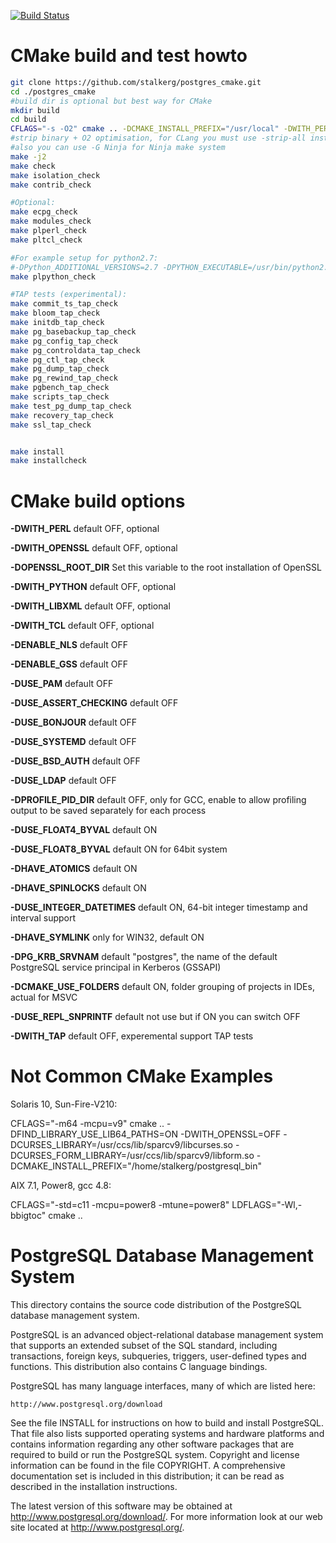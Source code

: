 [![Build Status](https://travis-ci.org/stalkerg/postgres_cmake.svg?branch=cmake)](https://travis-ci.org/stalkerg/postgres_cmake)

CMake build and test howto
==========================
```bash
git clone https://github.com/stalkerg/postgres_cmake.git
cd ./postgres_cmake
#build dir is optional but best way for CMake
mkdir build
cd build
CFLAGS="-s -O2" cmake .. -DCMAKE_INSTALL_PREFIX="/usr/local" -DWITH_PERL=ON -DWITH_LIBXML=ON
#strip binary + O2 optimisation, for CLang you must use -strip-all insted -s
#also you can use -G Ninja for Ninja make system
make -j2
make check
make isolation_check
make contrib_check

#Optional:
make ecpg_check
make modules_check
make plperl_check
make pltcl_check

#For example setup for python2.7:
#-DPython_ADDITIONAL_VERSIONS=2.7 -DPYTHON_EXECUTABLE=/usr/bin/python2.7
make plpython_check

#TAP tests (experimental):
make commit_ts_tap_check
make bloom_tap_check
make initdb_tap_check
make pg_basebackup_tap_check
make pg_config_tap_check
make pg_controldata_tap_check
make pg_ctl_tap_check
make pg_dump_tap_check
make pg_rewind_tap_check
make pgbench_tap_check
make scripts_tap_check
make test_pg_dump_tap_check
make recovery_tap_check
make ssl_tap_check


make install
make installcheck
```

CMake build options
===================
**-DWITH_PERL** default OFF, optional

**-DWITH_OPENSSL** default OFF, optional

**-DOPENSSL_ROOT_DIR** Set this variable to the root installation of OpenSSL

**-DWITH_PYTHON** default OFF, optional

**-DWITH_LIBXML** default OFF, optional

**-DWITH_TCL** default OFF, optional

**-DENABLE_NLS** default OFF

**-DENABLE_GSS** default OFF

**-DUSE_PAM** default OFF

**-DUSE_ASSERT_CHECKING** default OFF

**-DUSE_BONJOUR** default OFF

**-DUSE_SYSTEMD** default OFF

**-DUSE_BSD_AUTH** default OFF

**-DUSE_LDAP** default OFF

**-DPROFILE_PID_DIR** default OFF, only for GCC, enable to allow profiling output to be saved separately for each process

**-DUSE_FLOAT4_BYVAL** default ON

**-DUSE_FLOAT8_BYVAL** default ON for 64bit system

**-DHAVE_ATOMICS** default ON

**-DHAVE_SPINLOCKS** default ON

**-DUSE_INTEGER_DATETIMES** default ON, 64-bit integer timestamp and interval support

**-DHAVE_SYMLINK** only for WIN32, default ON

**-DPG_KRB_SRVNAM** default "postgres", the name of the default PostgreSQL service principal in Kerberos (GSSAPI)

**-DCMAKE_USE_FOLDERS** default ON, folder grouping of projects in IDEs, actual for MSVC

**-DUSE_REPL_SNPRINTF** default not use but if ON you can switch OFF

**-DWITH_TAP** default OFF, experemental support TAP tests

Not Common CMake Examples
==============

Solaris 10, Sun-Fire-V210:

CFLAGS="-m64 -mcpu=v9" cmake .. -DFIND_LIBRARY_USE_LIB64_PATHS=ON  -DWITH_OPENSSL=OFF -DCURSES_LIBRARY=/usr/ccs/lib/sparcv9/libcurses.so -DCURSES_FORM_LIBRARY=/usr/ccs/lib/sparcv9/libform.so -DCMAKE_INSTALL_PREFIX="/home/stalkerg/postgresql_bin"

AIX 7.1, Power8, gcc 4.8:

CFLAGS="-std=c11 -mcpu=power8 -mtune=power8" LDFLAGS="-Wl,-bbigtoc"  cmake ..


PostgreSQL Database Management System
=====================================

This directory contains the source code distribution of the PostgreSQL
database management system.

PostgreSQL is an advanced object-relational database management system
that supports an extended subset of the SQL standard, including
transactions, foreign keys, subqueries, triggers, user-defined types
and functions.  This distribution also contains C language bindings.

PostgreSQL has many language interfaces, many of which are listed here:

	http://www.postgresql.org/download

See the file INSTALL for instructions on how to build and install
PostgreSQL.  That file also lists supported operating systems and
hardware platforms and contains information regarding any other
software packages that are required to build or run the PostgreSQL
system.  Copyright and license information can be found in the
file COPYRIGHT.  A comprehensive documentation set is included in this
distribution; it can be read as described in the installation
instructions.

The latest version of this software may be obtained at
http://www.postgresql.org/download/.  For more information look at our
web site located at http://www.postgresql.org/.
